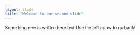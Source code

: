 ```yaml
---
layout: slide 
title: "Welcome to our second slide"
---
```

Something new is written here 
text 
Use the left arrow to go back!  
